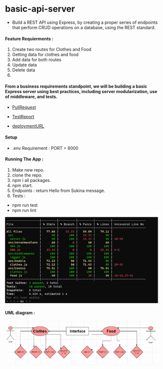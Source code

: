 # basic-api-server

* Build a REST API using Express, by creating a proper series of endpoints that perform CRUD operations on a database, using the REST standard.

#### Feature Requierments :

1. Create two routes for Clothes and Food
2. Getting data for clothes and food
3. Add data for both routes
4. Update data
5. Delete data
6. 
#### From a business requirements standpoint, we will be building a basic Express server using best practices, including server modularization, use of middleware, and tests.

* [PullRequest](https://github.com/Sukina12/basic-api-server/pull/1)

* [TestReport](https://github.com/Sukina12/basic-api-server/actions)

* [deploymentURL](https://sukina-basic-api-server.herokuapp.com/)

#### Setup

* .env Requirement : PORT = 8000

#### Running The App :
1. Make new repo.
2. clone the repo.
3. npm i all packages.
4. npm start.
5. Endpoints : return Hello from Sukina message.
6. Tests : 
  * npm run test
  * npm run lint

![test](test-class3.PNG)

#### UML diagram :

![UML](UML-class3.PNG)
